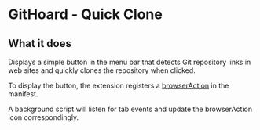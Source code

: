 # GitHoard - Quick Clone

## What it does

Displays a simple button in the menu bar that detects Git repository links in web sites and quickly clones the repository when clicked.

To display the button, the extension registers a [browserAction](https://developer.mozilla.org/en-US/Add-ons/WebExtensions/API/browserAction) in the manifest.

A background script will listen for tab events and update the browserAction icon correspondingly.

